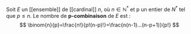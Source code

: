 Soit $E$ un [[ensemble]] de [[cardinal]] $n$, où $n\in\mathbb N^*$ et p un entier de $N^*$ tel que $p\le n$.
Le nombre de **p-combinaison** de $E$ est : 
$$
\binom{n}{p}=\frac{n!}{p!(n-p)!}=\frac{n(n-1)...(n-p+1)}{p!}
$$ 